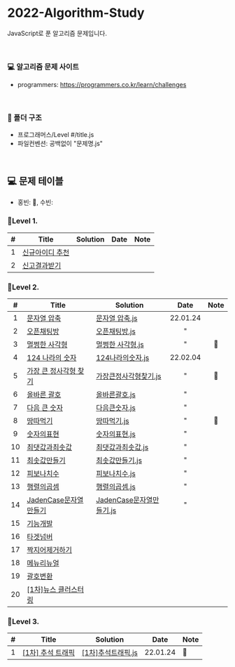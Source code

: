 # 2022-Algorithm-Study

JavaScript로 푼 알고리즘 문제입니다.

<br>

### 💻 알고리즘 문제 사이트

- programmers: https://programmers.co.kr/learn/challenges

<br>

### 📁 폴더 구조

- 프로그래머스/Level #/title.js
- 파일컨벤션: 공백없이 "문제명.js"

<br>

## 💻 문제 테이블
- 홍빈: 👻, 수빈:

### 📍Level 1.

|  #  | Title           | Solution | Date | Note |
| :-: | --------------- | -------- | :-: | :-: |
|  1  | [신규아이디 추천](https://programmers.co.kr/learn/courses/30/lessons/72410) |          |      |
|  2  | [신고결과받기](https://programmers.co.kr/learn/courses/30/lessons/92334)    |          |      |

### 📍Level 2.

|  #  | Title                                                                              | Solution                                                     | Date     | Note |
| :-: | ---------------------------------------------------------------------------------- | ------------------------------------------------------------ | :-: | :-: |
|  1  | [문자열 압축](https://programmers.co.kr/learn/courses/30/lessons/60057)            | [문자열 압축.js](./프로그래머스/Level%202/문자열%20압축.js)      | 22.01.24 |      |
|  2  | [오픈채팅방](https://programmers.co.kr/learn/courses/30/lessons/42888)             | [오픈채팅방.js](./프로그래머스/Level%202/오픈채팅방.js)         | " |      |
|  3  | [멀쩡한 사각형](https://programmers.co.kr/learn/courses/30/lessons/62048)          | [멀쩡한 사각형.js](./프로그래머스/Level%202/멀쩡한%20사각형.js)    | " | 👻   |
|  4  | [124 나라의 숫자](https://programmers.co.kr/learn/courses/30/lessons/12899)        | [124나라의숫자.js](./프로그래머스/Level%202/124나라의숫자.js)      | 22.02.04   |      |
|  5  | [가장 큰 정사각형 찾기](https://programmers.co.kr/learn/courses/30/lessons/12905)  | [가장큰정사각형찾기.js](./프로그래머스/Level%202/가장큰정사각형찾기.js) |  " | 👻   |
|  6  | [올바른 괄호](https://programmers.co.kr/learn/courses/30/lessons/12909)            | [올바른괄호.js](./프로그래머스/Level%202/올바른괄호.js)         |      "    |      |
|  7  | [다음 큰 숫자](https://programmers.co.kr/learn/courses/30/lessons/12911)           | [다음큰숫자.js](./프로그래머스/Level%202/다음큰숫자.js)         |       "   |      |
|  8  | [땅따먹기](https://programmers.co.kr/learn/courses/30/lessons/12913)               |  [땅따먹기.js](./프로그래머스/Level%202/땅따먹기.js)                                                            | "         | 👻   |
|  9  | [숫자의표현](https://programmers.co.kr/learn/courses/30/lessons/12924)            |    [숫자의표현.js](./프로그래머스/Level%202/숫자의표현.js)                                                             |   "       |      |
| 10  | [최댓값과최솟값](https://programmers.co.kr/learn/courses/30/lessons/12939)        |  [최댓값과최솟값.js](./프로그래머스/Level%202/최댓값과최솟값.js)                                                             |     "     |      |
| 11  | [최솟값만들기](https://programmers.co.kr/learn/courses/30/lessons/12941)          |   [최솟값만들기.js](./프로그래머스/Level%202/최솟값만들기.js)                                                            |   "       |      |
| 12  | [피보나치수](https://programmers.co.kr/learn/courses/30/lessons/12945)            |  [피보나치수.js](./프로그래머스/Level%202/피보나치수.js)                                                             |   "       |      |
| 13  | [행렬의곱셈](https://programmers.co.kr/learn/courses/30/lessons/12949)            |   [행렬의곱셈.js](./프로그래머스/Level%202/행렬의곱셈.js)                                                            |    "      |      |
| 14  | [JadenCase문자열만들기](https://programmers.co.kr/learn/courses/30/lessons/12951) | [JadenCase문자열만들기.js](./프로그래머스/Level%202/JadenCase문자열만들기.js)                                                              |      "    |      |
| 15  | [기능개발](https://programmers.co.kr/learn/courses/30/lessons/42586)       |                                                              |          |      |
| 16  | [타겟넘버](https://programmers.co.kr/learn/courses/30/lessons/43165)       |                                                              |          |      |
| 17  | [짝지어제거하기](https://programmers.co.kr/learn/courses/30/lessons/12973)       |                                                              |          |      |
| 18  | [메뉴리뉴얼](https://programmers.co.kr/learn/courses/30/lessons/72411)       |                                                              |          |      |
| 19  | [괄호변환](https://programmers.co.kr/learn/courses/30/lessons/60058)       |                                                              |          |      |
| 20  | [[1차]뉴스 클러스터링](https://programmers.co.kr/learn/courses/30/lessons/17677)       |                                                              |          |      |


### 📍Level 3.

|  #  | Title                                                                         | Solution | Date     | Note |
| :-: | ----------------------------------------------------------------------------- | -------- | -------- | ---- |
|  1  | [[1차] 추석 트래픽](https://programmers.co.kr/learn/courses/30/lessons/17676) |      [[1차]추석트래픽.js](./프로그래머스/Level%203/[1차]추석트래픽.js)         | 22.01.24 | 👻   |
